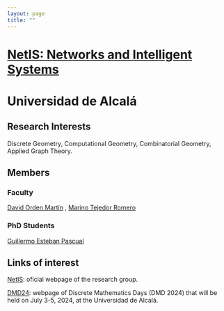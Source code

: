 ```yaml
---
layout: page
title: ""
---
```


# [NetIS: Networks and Intelligent Systems](https://www.uah.es/es/investigacion/unidades-de-investigacion/grupos-de-investigacion/Redes-y-Sistemas-Inteligentes-Networks-and-Intelligent-Systems/)

# Universidad de Alcalá


## Research Interests

Discrete Geometry, Computational Geometry, Combinatorial Geometry, Applied Graph Theory.

## Members

### Faculty
[David Orden Martín](https://ordend.web.uah.es)
, [Marino Tejedor Romero](https://www.uah.es/es/estudios/profesor/Marino-Tejedor-Romero/)


### PhD Students

[Guillermo Esteban Pascual](https://guillermoesteban.web.uah.es/)


## Links of interest

[NetIS](https://www.uah.es/es/investigacion/unidades-de-investigacion/grupos-de-investigacion/Redes-y-Sistemas-Inteligentes-Networks-and-Intelligent-Systems/): oficial webpage of the research group.

[DMD24](https://dmd2024.web.uah.es/): webpage of Discrete Mathematics Days (DMD 2024) that will be held on July 3-5, 2024, at the Universidad de Alcalá.



